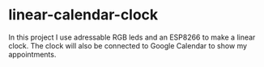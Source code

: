 # linear-calendar-clock
In this project I use adressable RGB leds and an ESP8266 to make a linear clock. The clock will also be connected to Google Calendar to show my appointments.
